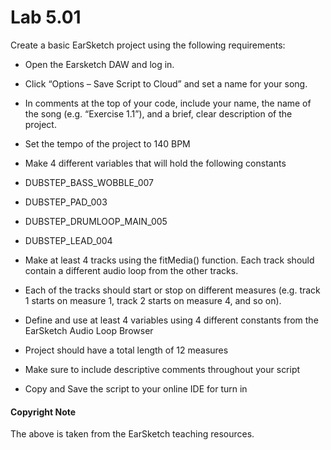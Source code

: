 # Lab 5.01

Create a basic EarSketch project using the following requirements:

* Open the Earsketch DAW and log in.

* Click “Options – Save Script to Cloud” and set a name for your song.

* In comments at the top of your code, include your name, the name of the song (e.g. “Exercise 1.1”), and a brief, clear description of the project.

* Set the tempo of the project to 140 BPM

* Make 4 different variables that will hold the following constants

* DUBSTEP_BASS_WOBBLE_007
* DUBSTEP_PAD_003
* DUBSTEP_DRUMLOOP_MAIN_005
* DUBSTEP_LEAD_004

* Make at least 4 tracks using the fitMedia() function. Each track should contain a different audio loop from the other tracks.

* Each of the tracks should start or stop on different measures (e.g. track 1 starts on measure 1, track 2 starts on measure 4, and so on).

* Define and use at least 4 variables using 4 different constants from the EarSketch Audio Loop Browser


* Project should have a total length of 12 measures

* Make sure to include descriptive comments throughout your script

* Copy and Save the script to your online IDE for turn in



#### Copyright Note
The above is taken from the EarSketch teaching resources. 
